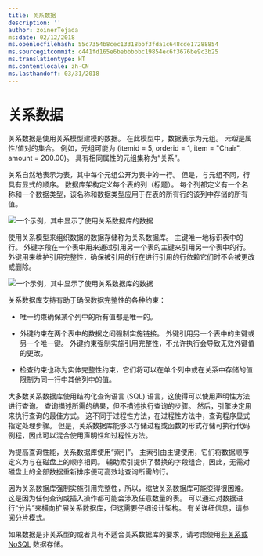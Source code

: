 ```yaml
---
title: 关系数据
description: ''
author: zoinerTejada
ms:date: 02/12/2018
ms.openlocfilehash: 55c7354b8cec13318bbf3fda1c648cde17288854
ms.sourcegitcommit: c441fd165e6bebbbbbc19854ec6f3676be9c3b25
ms.translationtype: HT
ms.contentlocale: zh-CN
ms.lasthandoff: 03/31/2018
---
```

# <a name="relational-data"></a>关系数据

关系数据是使用关系模型建模的数据。 在此模型中，数据表示为元组。 *元组*是属性/值对的集合。 例如，元组可能为 (itemid = 5, orderid = 1, item = "Chair", amount = 200.00)。 具有相同属性的元组集称为“关系”。 

关系自然地表示为表，其中每个元组公开为表中的一行。 但是，与元组不同，行具有显式的顺序。 数据库架构定义每个表的列（标题）。 每个列都定义有一个名称和一个数据类型，该名称和数据类型应用于在表的所有行的该列中存储的所有值。

![一个示例，其中显示了使用关系数据库的数据](./images/example-relational.png)

使用关系模型来组织数据的数据存储称为关系数据库。 主键唯一地标识表中的行。 外键字段在一个表中用来通过引用另一个表的主键来引用另一个表中的行。 外键用来维护引用完整性，确保被引用的行在进行引用的行依赖它们时不会被更改或删除。 

![一个示例，其中显示了使用关系数据库的数据](./images/example-relational2.png)

关系数据库支持有助于确保数据完整性的各种约束：

- 唯一约束确保某个列中的所有值都是唯一的。 

- 外键约束在两个表中的数据之间强制实施链接。 外键引用另一个表中的主键或另一个唯一键。 外键约束强制实施引用完整性，不允许执行会导致无效外键值的更改。

- 检查约束也称为实体完整性约束，它们将可以在单个列中或在关系中存储的值限制为同一行中其他列中的值。 

大多数关系数据库使用结构化查询语言 (SQL) 语言，这使得可以使用声明性方法进行查询。 查询描述所需的结果，但不描述执行查询的步骤。 然后，引擎决定用来执行查询的最佳方式。 这不同于过程性方法，在过程性方法中，查询程序显式指定处理步骤。 但是，关系数据库能够以存储过程或函数的形式存储可执行代码例程，因此可以混合使用声明性和过程性方法。

为提高查询性能，关系数据库使用“索引”。 主索引由主键使用，它们将数据顺序定义为与在磁盘上的顺序相同。 辅助索引提供了替换的字段组合，因此，无需对磁盘上的全部数据重新排序便可高效地查询所需的行。

因为关系数据库强制实施引用完整性，所以，缩放关系数据库可能变得很困难。 这是因为任何查询或插入操作都可能会涉及任意数量的表。 可以通过对数据进行“分片”来横向扩展关系数据库，但这需要仔细设计架构。 有关详细信息，请参阅[分片模式](../../patterns/sharding.md)。

如果数据是非关系型的或者具有不适合关系数据库的要求，请考虑使用[非关系或 NoSQL](./non-relational-data.md) 数据存储。
